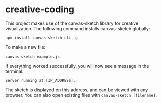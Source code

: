 # creative-coding
This project makes use of the canvas-sketch library for creative visualization.
The following command installs canvas-sketch globally:
```
npm install canvas-sketch-cli -g
```

To make a new file:
```
canvas-sketch example.js
```

If everything worked successfully, you will now see a message in the terminal:
```
Server running at [IP_ADDRESS].
```
The sketch is displayed on this address, and can be viewed with any browser. You can also open existing files with ```canvas-sketch [filename]```. 